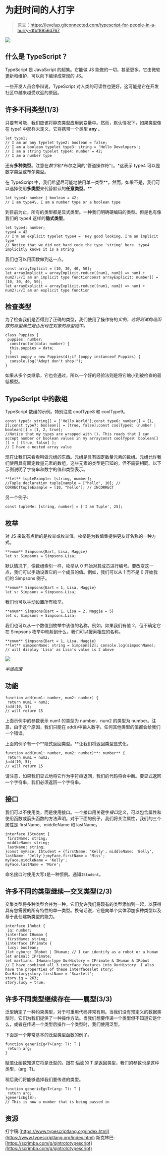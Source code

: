 # 为赶时间的人打字

> 原文：<https://levelup.gitconnected.com/typescript-for-people-in-a-hurry-dfbf8956d767>

![](img/5bcb1b2215239c1b2caefbfe0edc5c54.png)

## 什么是 TypeScript？

TypeScript 是 JavaScript 的超集。它能做 JS 能做的一切，甚至更多。它由微软更新和维护，可以向下编译成常规的 JS。

一些开发人员会争辩说，TypeScript 对人类的可读性也更好，这可能是它在开发社区中越来越受欢迎的原因。

## 许多不同类型(1/3)

只要有可能，我们应该将静态类型应用到变量中。然而，默认情况下，如果类型像在 type1 中那样未定义，它将携带一个类型 **any** 。

```
let type1;
// I am an any typelet type2: boolean = false;
// I am a boolean typelet type3: string = 'Hello Developers';
// I am a string typelet type4: number = 42;
// I am a number type
```

还有**多种类型**。注意在*数字*和*布尔之间的“管道操作符”`|`。*这表示 type4 可以是数字类型或布尔类型。

在 TypeScript 中，我们希望尽可能地使用单一类型**。然而，如果不是，我们可以选择使用**多类型**来代替默认的**任意类型**。**

```
let type4: number | boolean = 42;
// I am type4\. I am a number type or a boolean type
```

到目前为止，所有的类型都是显式类型。一种我们明确硬编码的类型。但是也有像我们的 type4 这样的**隐式类型**。

```
let type4: number;
type4 = 42
// I'm an explicit typelet type4 = 'Hey good looking. I'm an implicit type'
// Notice that we did not hard code the type 'string' here. type4 implicitly knows it is a string
```

我们也可以用函数做到这一点。

```
const arrayImplicit = [10, 30, 40, 50];
let arrayImplicit = arrayImplicit.reduce((num1, num2) => num1 + num2);//I am an implicit type functionconst arrayExplicit: number[] = [10, 30, 40, 50];
let arrayExplicit = arrayExplicit.reduce((num1, num2) => num1 + num2);//I am an explicit type function
```

## 检查类型

为了检查我们是否得到了正确的类型，我们使用了操作符的*实例。这将测试构造函数的原型属性是否出现在对象的原型链中。*

```
class Puppies {
 puppies: number;
  constructor(data: number) {
  this.puppies = data;
  }
}const puppy = new Puppies(4);if (puppy instanceof Puppies) {
  console.log("Adopt don't shop!");
}
```

如果从多个类继承，它也会通过，所以一个好的经验法则是将它缩小到被检查的最低模型。

## TypeScript 中的数组

TypeScript 数组的示例。特别注意 coolType8 和 coolType9。

```
const type5: string[] = ['Hello World'];const type6: number[] = [1, 2];const type7: boolean[] = [true, false];const coolType8: (number | boolean)[] = [1, 2, true];
//Notice that my types are wrapped with (). This reads that I can accept number or boolean values in my arrayconst coolType9: boolean[][] = [ [true, false] ];
// I have a nested array value
```

现在让我们来看看叫做元组的东西。元组是具有固定数量元素的数组。元组允许我们使用具有固定数量元素的数组，这些元素的类型是已知的，但不需要相同。以下示例说明了字符串和数字的值和类型表示。

```
**let** tupleExample: [string, number];
//Tuple declaration tupleExample = ["hello", 10]; // CORRECTtupleExample = [10, "hello"]; // INCORRECT
```

另一个例子:

```
const tupleMe: [string, number] = ['I am Tuple', 25];
```

## 枚举

对 JS 来说有点新的是枚举或枚举值。枚举是为数值集提供更友好名称的一种方式。

```
**enum** Simpsons{Bart, Lisa, Maggie} 
let s: Simpsons = Simpsons.Lisa;
```

默认情况下，像数组索引一样，枚举从 0 开始对其成员进行编号。要改变这一点，我们可以手动设置它的一个成员的值。例如，我们可以从 1 而不是 0 开始我们的 Simpsons 例子。

```
**enum** Simpsons{Bart = 1, Lisa, Maggie} 
let s: Simpsons = Simpsons.Lisa;
```

我们也可以手动设置所有枚举。

```
**enum** Simpsons{Bart = 1, Lisa = 2, Maggie = 5} 
let s: Simpsons = Simpsons.Lisa;
```

我们也可以从一个数值到枚举中该值的名称。例如，如果我们有值 2，但不确定它在 Simpsons 枚举中映射到什么，我们可以搜索相应的名称。

```
**enum** Simpsons{Bart = 1, Lisa, Maggie} 
**let** simpsonName: string = Simpsons[2]; console.log(simpsonName); 
// will display 'Lisa' as Lisa's value is 2 above 
```

![](img/06f8a16aa1e8a7c68612343e4e08e97c.png)

*半途而废*

## 功能

```
function add(num1: number, num2: number) {
 return num1 + num2;
}add(10, 5);
// will return 15
```

上面示例中的参数表示 num1 的类型为 number，num2 的类型为 number。注意，由于这个原因，我们只能在 add()中输入数字。任何其他类型的值都会给我们一个错误。

上面的例子有一个**隐式返回类型。**让我们将返回类型显式化。

```
function add(num1: number, num2: number)**: number** {
 return num1 + num2;
}add(10, 5);
// will return 15
```

请注意，如果我们显式地将它作为字符串返回，我们的代码将会中断。要显式返回一个字符串，我们必须返回一个字符串。

## 接口

我们可以不使用类，而是使用接口。一个接口用关键字*接口*定义，可以包含属性和使用函数或箭头函数的方法声明。对于下面的例子，我们将关注属性，我们的三个属性是 firstName、middleName 和 lastName。

```
interface IStudent {
 firstName: string;
 middleName: string;
 lastName: string; 
}const myFace: IStudent = {firstName: 'Kelly', middleName: 'Belly', lastName: 'Jelly'};myFace.firstName = 'Miss';
myFace.middleName = 'Kelly';
myFace.lastName = 'More';
```

命名接口时使用大写`I`是一种惯例。通知`IStudent`。

## 许多不同的类型继续—交叉类型(2/3)

交集类型将多种类型合并为一种。它们允许我们将现有的类型添加到一起，以获得具有您需要的所有特性的单一类型。换句话说，它是向单个实体添加多种类型以及基于此创建新类型的能力。

```
interface IRobot {
 iq: number;
}interface IHuman {
 firstName: string;
}interface IPrimate {
 lucy: boolean;
}let cyborg: IRobot | IHuman; // I can identify as a robot or a human
let animal: IPrimate;
let martians: IHuman;type OurHistory = IPrimate & IHuman & IRobot
// I have combined all 3 interface features into OurHistory. I also have the properties of these interfaceslet story: OurHistory;story.firstName = 'Scarlett';
story.iq = 263;
story.lucy = true;
```

## 许多不同类型继续存在——属型(3/3)

泛型确定了一种约束类型，对于可重用代码非常有用。当我们没有预定义的数据类型时，它们为我们提供了一种操作方法。当我们想要传递一个类型但不知道它是什么，或者在传递一个类型后操作一个类型时，我们使用泛型。

下面是一个非常基本的泛型类型函数的例子。

```
function genericEg<T>(arg: T): T {
 return arg;
}
```

赋值<t>让函数知道它将是泛型的。跟在:后面的 T 是返回类型，我们的参数也是这种类型，(arg: T)。</t>

稍后我们将能够选择我们要传递的类型。

```
function genericEg<T>(arg: T): T {
 return arg;
}genericEg(8);
// This is now a number that is being passed in
```

## 资源

打字稿:[https://www.typescriptlang.org/index.html](https://www.typescriptlang.org/index.html)
斯克林巴:[https://scrimba.com/g/gintrototypescript](https://scrimba.com/g/gintrototypescript)